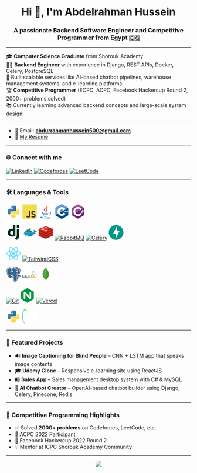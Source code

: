<h1 align="center">Hi 👋, I'm Abdelrahman Hussein</h1>
<h3 align="center">A passionate Backend Software Engineer and Competitive Programmer from Egypt 🇪🇬</h3>

---

🎓 **Computer Science Graduate** from Shorouk Academy  
👨‍💻 **Backend Engineer** with experience in Django, REST APIs, Docker, Celery, PostgreSQL  
🚀 Built scalable services like AI-based chatbot pipelines, warehouse management systems, and e-learning platforms  
🏆 **Competitive Programmer** (ECPC, ACPC, Facebook Hackercup Round 2, 2000+ problems solved)  
📚 Currently learning advanced backend concepts and large-scale system design

---

- 📧 Email: **abdurrahmanhussein500@gmail.com**
- 📄 [My Resume](https://drive.google.com/file/d/1vVt30lDfcA1ewOJTIyQqqj56P0Zswidh/view?usp=sharing)

---

### 🌐 Connect with me

<p align="left">
<a href="https://linkedin.com/in/abdurrahman-hussein" target="blank"><img align="center" src="https://cdn.jsdelivr.net/npm/simple-icons@v3/icons/linkedin.svg" alt="LinkedIn" height="30" width="40" /></a>
<a href="https://codeforces.com/profile/proabdo" target="blank"><img align="center" src="https://cdn.jsdelivr.net/npm/simple-icons@v3/icons/codeforces.svg" alt="Codeforces" height="30" width="40" /></a>
<a href="https://leetcode.com/proabdo" target="blank"><img align="center" src="https://cdn.jsdelivr.net/npm/simple-icons@v3/icons/leetcode.svg" alt="LeetCode" height="30" width="40" /></a>
</p>

---

### 🛠️ Languages & Tools

<p align="left">
  <!-- Languages -->
  <a href="https://www.python.org"><img src="https://raw.githubusercontent.com/devicons/devicon/master/icons/python/python-original.svg" alt="Python" width="40" height="40"/></a>
  <a href="https://developer.mozilla.org/en-US/docs/Web/JavaScript"><img src="https://raw.githubusercontent.com/devicons/devicon/master/icons/javascript/javascript-original.svg" alt="JavaScript" width="40" height="40"/></a>
  <a href="https://www.java.com"><img src="https://raw.githubusercontent.com/devicons/devicon/master/icons/java/java-original.svg" alt="Java" width="40" height="40"/></a>
  <a href="https://www.cplusplus.com/"><img src="https://raw.githubusercontent.com/devicons/devicon/master/icons/cplusplus/cplusplus-original.svg" alt="C++" width="40" height="40"/></a>
  <a href="https://learn.microsoft.com/en-us/dotnet/csharp/"><img src="https://raw.githubusercontent.com/devicons/devicon/master/icons/csharp/csharp-original.svg" alt="C#" width="40" height="40"/></a>

  <!-- Backend & Web -->
  <a href="https://www.djangoproject.com/"><img src="https://raw.githubusercontent.com/devicons/devicon/master/icons/django/django-plain.svg" alt="Django" width="40" height="40"/></a>
  <a href="https://www.docker.com/"><img src="https://raw.githubusercontent.com/devicons/devicon/master/icons/docker/docker-original.svg" alt="Docker" width="40" height="40"/></a>
  <a href="https://redis.io/"><img src="https://raw.githubusercontent.com/devicons/devicon/master/icons/redis/redis-original.svg" alt="Redis" width="40" height="40"/></a>
  <a href="https://www.rabbitmq.com/"><img src="https://www.vectorlogo.zone/logos/rabbitmq/rabbitmq-icon.svg" alt="RabbitMQ" width="40" height="40"/></a>
  <a href="https://docs.celeryq.dev/en/stable/"><img src="https://cdn.jsdelivr.net/gh/devicons/devicon/icons/celery/celery-plain.svg" alt="Celery" width="40" height="40" onerror="this.onerror=null; this.src='https://cdn.worldvectorlogo.com/logos/celery-1.svg'"/></a>
  <a href="https://fastapi.tiangolo.com/"><img src="https://raw.githubusercontent.com/devicons/devicon/master/icons/fastapi/fastapi-original.svg" alt="FastAPI" width="40" height="40"/></a>

  <!-- Frontend -->
  <a href="https://reactjs.org/"><img src="https://raw.githubusercontent.com/devicons/devicon/master/icons/react/react-original.svg" alt="ReactJS" width="40" height="40"/></a>
  <a href="https://tailwindcss.com/"><img src="https://www.vectorlogo.zone/logos/tailwindcss/tailwindcss-icon.svg" alt="TailwindCSS" width="40" height="40"/></a>

  <!-- Databases -->
  <a href="https://www.postgresql.org/"><img src="https://raw.githubusercontent.com/devicons/devicon/master/icons/postgresql/postgresql-original.svg" alt="PostgreSQL" width="40" height="40"/></a>
  <a href="https://www.mysql.com/"><img src="https://raw.githubusercontent.com/devicons/devicon/master/icons/mysql/mysql-original-wordmark.svg" alt="MySQL" width="40" height="40"/></a>
  <a href="https://www.mongodb.com/"><img src="https://raw.githubusercontent.com/devicons/devicon/master/icons/mongodb/mongodb-original.svg" alt="MongoDB" width="40" height="40"/></a>

  <!-- Tools -->
  <a href="https://git-scm.com/"><img src="https://www.vectorlogo.zone/logos/git-scm/git-scm-icon.svg" alt="Git" width="40" height="40"/></a>
  <a href="https://nginx.org/"><img src="https://raw.githubusercontent.com/devicons/devicon/master/icons/nginx/nginx-original.svg" alt="Nginx" width="40" height="40"/></a>
  <a href="https://vercel.com/"><img src="https://www.vectorlogo.zone/logos/vercel/vercel-icon.svg" alt="Vercel" width="40" height="40"/></a>

  <!-- Testing -->
  <a href="https://docs.pytest.org/"><img src="https://raw.githubusercontent.com/devicons/devicon/master/icons/python/python-original.svg" alt="Pytest" width="40" height="40"/></a>
  <a href="https://www.cypress.io/"><img src="https://raw.githubusercontent.com/cypress-io/cypress/develop/assets/cypress-logo-dark.png" alt="Cypress" width="40" height="40"/></a>
</p>


</p>

</p>

---

### 📌 Featured Projects

- 🔊 **Image Captioning for Blind People** – CNN + LSTM app that speaks image contents  
- 🎓 **Udemy Clone** – Responsive e-learning site using ReactJS
- 🛍️ **Sales App** – Sales management desktop system with C# & MySQL  
- 🤖 **AI Chatbot Creator** – OpenAI-based chatbot builder using Django, Celery, Pinecone, Redis
---

### 🧠 Competitive Programming Highlights
- ✅ Solved **2000+ problems** on Codeforces, LeetCode, etc.
- 🏅 ACPC 2022 Participant  
- 🎯 Facebook Hackercup 2022 Round 2
- 💡 Mentor at ICPC Shorouk Academy Community
---

<p align="center">
  <img src="https://github-readme-stats.vercel.app/api/top-langs/?username=proabdo&layout=compact&langs_count=10&theme=default" />
</p>
